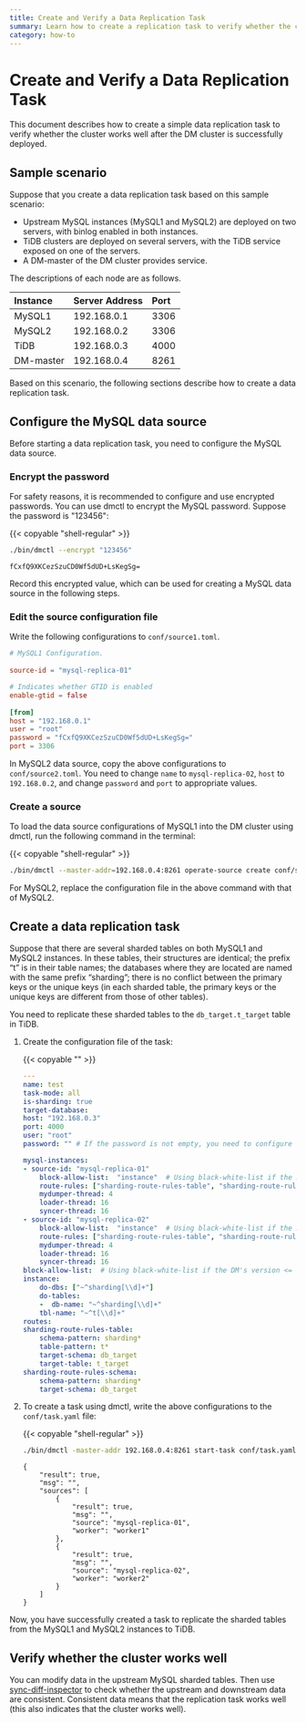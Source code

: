 ```yaml
---
title: Create and Verify a Data Replication Task
summary: Learn how to create a replication task to verify whether the cluster works well after the DM cluster is deployed.
category: how-to
---
```


# Create and Verify a Data Replication Task

This document describes how to create a simple data replication task to verify whether the cluster works well after the DM cluster is successfully deployed.

## Sample scenario

Suppose that you create a data replication task based on this sample scenario:

- Upstream MySQL instances (MySQL1 and MySQL2) are deployed on two servers, with binlog enabled in both instances.
- TiDB clusters are deployed on several servers, with the TiDB service exposed on one of the servers.
- A DM-master of the DM cluster provides service.

The descriptions of each node are as follows.

| Instance   | Server Address  | Port  |
| :---------- | :----------- | :--- |
| MySQL1     | 192.168.0.1 | 3306 |
| MySQL2     | 192.168.0.2 | 3306 |
| TiDB       | 192.168.0.3 | 4000 |
| DM-master  | 192.168.0.4 | 8261 |

Based on this scenario, the following sections describe how to create a data replication task.

## Configure the MySQL data source

Before starting a data replication task, you need to configure the MySQL data source.

### Encrypt the password

For safety reasons, it is recommended to configure and use encrypted passwords. You can use dmctl to encrypt the MySQL password. Suppose the password is "123456":

{{< copyable "shell-regular" >}}

```bash
./bin/dmctl --encrypt "123456"
```

```
fCxfQ9XKCezSzuCD0Wf5dUD+LsKegSg=
```

Record this encrypted value, which can be used for creating a MySQL data source in the following steps.

### Edit the source configuration file

Write the following configurations to `conf/source1.toml`.

```toml
# MySQL1 Configuration.
 
source-id = "mysql-replica-01"

# Indicates whether GTID is enabled
enable-gtid = false
 
[from]
host = "192.168.0.1"
user = "root"
password = "fCxfQ9XKCezSzuCD0Wf5dUD+LsKegSg="
port = 3306
```

In MySQL2 data source, copy the above configurations to `conf/source2.toml`. You need to change `name` to `mysql-replica-02`, `host` to `192.168.0.2`, and change `password` and `port` to appropriate values.

### Create a source

To load the data source configurations of MySQL1 into the DM cluster using dmctl, run the following command in the terminal:

{{< copyable "shell-regular" >}}

```bash
./bin/dmctl --master-addr=192.168.0.4:8261 operate-source create conf/source1.toml
```

For MySQL2, replace the configuration file in the above command with that of MySQL2.

## Create a data replication task

Suppose that there are several sharded tables on both MySQL1 and MySQL2 instances. In these tables, their structures are identical; the prefix “t” is in their table names; the databases where they are located are named with the same prefix “sharding”; there is no conflict between the primary keys or the unique keys (in each sharded table, the primary keys or the unique keys are different from those of other tables). 

You need to replicate these sharded tables to the `db_target.t_target` table in TiDB.

1. Create the configuration file of the task:

    {{< copyable "" >}}

    ```yaml
    ---
    name: test
    task-mode: all
    is-sharding: true
    target-database:
    host: "192.168.0.3"
    port: 4000
    user: "root"
    password: "" # If the password is not empty, you need to configure the encrypted password using dmctl.

    mysql-instances:
    - source-id: "mysql-replica-01"
        block-allow-list:  "instance"  # Using black-white-list if the DM's version <= v2.0.0-beta.2.
        route-rules: ["sharding-route-rules-table", "sharding-route-rules-schema"]
        mydumper-thread: 4
        loader-thread: 16
        syncer-thread: 16
    - source-id: "mysql-replica-02"
        block-allow-list:  "instance"  # Using black-white-list if the DM's version <= v2.0.0-beta.2.
        route-rules: ["sharding-route-rules-table", "sharding-route-rules-schema"]
        mydumper-thread: 4
        loader-thread: 16
        syncer-thread: 16
    block-allow-list:  # Using black-white-list if the DM's version <= v2.0.0-beta.2.
    instance:
        do-dbs: ["~^sharding[\\d]+"]
        do-tables:
        -  db-name: "~^sharding[\\d]+"
        tbl-name: "~^t[\\d]+"
    routes:
    sharding-route-rules-table:
        schema-pattern: sharding*
        table-pattern: t*
        target-schema: db_target
        target-table: t_target
    sharding-route-rules-schema:
        schema-pattern: sharding*
        target-schema: db_target
    ```

2. To create a task using dmctl, write the above configurations to the `conf/task.yaml` file:

    {{< copyable "shell-regular" >}}

    ```bash
    ./bin/dmctl -master-addr 192.168.0.4:8261 start-task conf/task.yaml
    ```

    ```
    {
        "result": true,
        "msg": "",
        "sources": [
            {
                "result": true,
                "msg": "",
                "source": "mysql-replica-01",
                "worker": "worker1"
            },
            {
                "result": true,
                "msg": "",
                "source": "mysql-replica-02",
                "worker": "worker2"
            }
        ]
    }
    ```

Now, you have successfully created a task to replicate the sharded tables from the MySQL1 and MySQL2 instances to TiDB.

## Verify whether the cluster works well

You can modify data in the upstream MySQL sharded tables. Then use [sync-diff-inspector](https://docs.pingcap.com/tidb/v4.0/shard-diff) to check whether the upstream and downstream data are consistent. Consistent data means that the replication task works well (this also indicates that the cluster works well).
